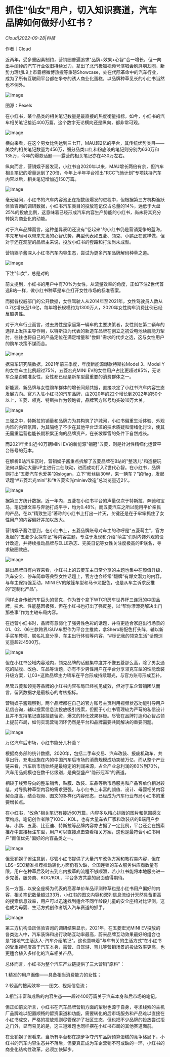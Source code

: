 # 抓住"仙女"用户，切入知识赛道，汽车品牌如何做好小红书？

*Cloud|2022-09-28|科技*

作者｜Cloud

近两年，受多重因素制约，营销圈普遍追求"品牌+效果+心智"合一增长，但一向出手阔绰的汽车行业依旧持续发力，拿出了北汽极狐视频号演唱会刷屏朋友圈，新势力理想L9上市霸榜微博热搜等重磅Showcase，处在代际革命中的汽车行业，成为了所有互联网平台都在争夺的诱人商业化蛋糕，以品牌种草见长的小红书当然也不例外。

![Image](https://p26.toutiaoimg.com/img/tos-cn-i-qvj2lq49k0/820f6ae886ae4b659b7bd2de820f9a64~tplv-tt-shrink:640:0.image)

图源：Pexels

在小红书，某个品类的相关笔记数量是最直接的热度衡量指标，如今，小红书的汽车相关笔记接近400万篇，这个数字无论横向还是纵向，都非常可观。

![Image](https://p9.toutiaoimg.com/img/tos-cn-i-qvj2lq49k0/cff6efd97028435991f196f78946df91~tplv-tt-shrink:640:0.image)

横向来看，在这个男女比例达到三七开，MAU超2亿的平台，其传统优势类目——美妆的相关笔记数量为456万，细分品类口红和粉底液的笔记则分别为630万和135万，今年的爆款话题——露营的相关笔记亦在430万左右。

纵向而言，营销娱子酱发现，小红书自2020年以来，MAU增长两倍有余，但汽车相关笔记的增量达到了20倍，今年上半年平台推出"RCC飞驰计划"专项扶持汽车内容以后，相关笔记增加近150万篇。

![Image](https://p9.toutiaoimg.com/img/tos-cn-i-qvj2lq49k0/55a082feab224032914432481e7161bb~tplv-tt-shrink:640:0.image)

毫无疑问，小红书的汽车内容池正在指数级爆发的进程中，但根据第三方机构渔跃体验咨询的调研数据，小红书汽车类目的投放笔记仅占总量的14%，远低于大盘25%的投放比例，这意味着已经形成汽车内容生产势能的小红书，尚未将其充分转换为商业化的动能。

对于汽车品牌而言，这种差异表明还没有"卷起来"的小红书仍是营销竞争的蓝海，率先布局可以带来先发的心智优势，典型代表如五菱、领克、小鹏正在这样做，但对于还在观望的品牌主来说，投放小红书的套路和打法尚未成型。

营销娱子酱深入小红书汽车内容生态，尝试为更多汽车品牌解码种草之道。

![Image](https://p9.toutiaoimg.com/img/tos-cn-i-qvj2lq49k0/e807bdcf7ba54e4a88c4eaedb6e7b10d~tplv-tt-shrink:640:0.image)

下注"仙女"，总是对的

前文提到，小红书的用户中有70%为女性，从流量效率的角度，正如下注Z世代首选B站一样，做小红书种草是车企打开女性市场的标准答案。

而据各权威部门的公开数据，女性驾驶人从2014年至2021年，女性驾驶员人数从0.7亿增长至1.6亿，每年增长规模约为1300万人，2020年女性购车消费比例已经反超男性。

对于汽车行业而言，过去男性是家庭第一辆车的主要决策者，女性则在第二辆车的选择上发挥主导作用，以特斯拉为代表的新造车品牌在创立之初受电池续航能力掣肘，往往也将自己的产品定位在满足增量和"尝鲜"需求的代步之选，这与女性用户的购车决策不谋而合。

![Image](https://p3.toutiaoimg.com/img/tos-cn-i-qvj2lq49k0/294b395530134f54a7407f2644da34c4~tplv-tt-shrink:640:0.image)

据易车研究院数据，2021年前三季度，年度新能源爆款特斯拉Model 3、Model Y的女性车主比例超过75%，五菱宏光MINI EV的女性用户占比更超过85%，无论车企是否瞄准女性，女性都已经是新车型最重要的消费群体之一。

新能源、新品牌与女性购车群体的增长同频共振，直接决定了小红书汽车内容生态发展方向。官方入驻小红书的汽车品牌，由2020年的22个增长到2022年的50个以上，五菱、领克、特斯拉作为领跑者，品牌官方账号均突破10万大关。

![Image](https://p3.toutiaoimg.com/img/tos-cn-i-qvj2lq49k0/ea1865105d924a589280a117cb4c6e0b~tplv-tt-shrink:640:0.image)

三强之中，特斯拉的销量和品牌力为其构筑了护城河，小红书偏重生活体验、外观内饰的内容氛围，为其隔绝了不少在其他平台泛滥的技术质疑和情绪化讨论，使其无需重运营也能长期积累正向的品牌资产，在长坡厚雪的条件下自然成长。

而2021年卖出近40万辆MINI EV的新能源"销冠"五菱，则是针对性精细化运营平台账号的范本。

在解析B站汽车区时，营销娱子酱重点拆解了五菱品牌在B站的"整活儿"和造梗玩法何以撬动大量UP主进行二创联动，进而成功打入Z世代心智。在小红书，品牌则打出“五菱汽车也爱美”的slogan，立下“粉丝破30W，来一辆车？”的flag，发起话题“#五菱宏光mini”和“#五菱宏光miniev改造”总浏览量近2亿。

![Image](https://p6.toutiaoimg.com/img/tos-cn-i-qvj2lq49k0/7d700be02c834047a7ef3c3ccf537460~tplv-tt-shrink:640:0.image)

据第三方统计数据，近一年内，五菱在小红书平台的声量仅次于特斯拉、奔驰和宝马，笔记爆文率与奔驰打成平手，均为0.48%。而五菱汽车之所以能用平价亲民的产品，在以“精致生活”著称的小红书上打出一片天，关键还是在于牢牢抓住了女性用户的内容偏好并加以放大。

营销娱子酱注意到，在小红书上，五菱品牌账号对车主的称呼是“五菱萌主”，官方发起的“五菱少女探车记”等内容主题，专注于发现和介绍“萌主”们对内饰外观的设计改造，并持续推动品牌与ELLE杂志、完美日记等女性关注度极高的IP联名，寻求破圈效应。

![Image](https://p26.toutiaoimg.com/img/tos-cn-i-qvj2lq49k0/6fe12fee9053419295a6456ddd58cf51~tplv-tt-shrink:640:0.image)

跳出品牌自有内容来看，小红书上的五菱车主日常分享的主题也集中在颜值升级、汽车安全、停车简单等典型女性话题上，官方也会经常“翻牌”有爆文潜力的内容，与车主保持强互动，MINI EV的敞篷车型和马卡龙配色，也是从车主诉求反推的“定制化产品”。

同样出身传统汽车巨头的领克，作为首个拿下WTCR房车世界杯三连冠的中国品牌，技术、性能基因极强，但在小红书也打出了强反差，以“帮你漂漂亮解决出门那些事”作为主轴布局内容。

在运营小红书时，品牌有意弱化了强男性色彩的话题，并将更适合家庭出行场景的01、02、06三款跨界/SUV车型作为平台主推款，拿Shero粉配色打头阵，辅以新手买车教程、联名礼盒分享、车主出行体验等内容，“#标记我的领克生活”话题浏览量超过4500万。

![Image](https://p3.toutiaoimg.com/img/tos-cn-i-qvj2lq49k0/80dd33aa75b24d74aab869216a9f6507~tplv-tt-shrink:640:0.image)

但在小红书公域内容池内，领克品牌的话题集中度并不像五菱那么高，除了男女通吃的贴膜、改色、车品等话题，亦有不少男性用户在平台分享领克车型的性能改装升级方案，让03+这款品牌主力轿车在平台形成持续曝光，与官方账号形成互补。

尽管五菱和领克等品牌的小红书内容布局已经初见成效，但对于车企营销团队而言，留资数据才是最核心的考核指标。

营销娱子酱观察到，两个品牌都在自己的官方账号主页利用视频状态功能引导用户私信咨询，辅以搜索信息流投放吸引线索，但囿于小红书管理较为严苛的私信设计且并不支持笔记直接挂链留资，爆文的转化效果存疑。尽管在品牌打造和心智占领上提前布局，如何实现营销闭环仍然是平台和品牌需要共同解决的重要问题。

![Image](https://p3.toutiaoimg.com/img/tos-cn-i-qvj2lq49k0/80ba7b101ae442bca2fd963d275bac63~tplv-tt-shrink:640:0.image)

万亿汽车后市场，小红书能分几杯羹？

根据商务部的统计数据，2020年，包括二手车交易、汽车改装、报废机动车、共享出行、充电设施在内的中国汽车后市场的消费规模成功突破万亿，而从整个产业链来看，汽车后市场始终是最稳定的利润来源，占全产业总利润的60%到70%，汽车用品规模也在数千亿级别，是典型盛产"隐形冠军"的赛道。

相较于线索导向的整车销售，贴膜、改装、车品等后市场服务和产品客单价相对较低，对导购种草型内容的需求更强，与小红书上丰富的颜值、设计、母婴相关内容契合度高，结合视频、图文的多样化内容形态，已经成为汽车行业布局小红书的重要增长点。

在小红书，"改色"相关笔记有接近60万篇，内容多以精心排版的图片和氛围感文案构成，笔记创作者除了KOC、KOL，也有大量车衣厂家和改装店的B端用户参与，小鹏、五菱、比亚迪、特斯拉等品牌内容亦占据了一定比例，平台还会在搜索推荐中直接标注车型，用户可以直接点击查看相关方案，这也是最符合小红书用户"颜值优先"偏好的内容品类之一。

![Image](https://p3.toutiaoimg.com/img/tos-cn-i-qvj2lq49k0/f1585550753e4d198577fe31b800ee17~tplv-tt-shrink:640:0.image)

但营销娱子酱注意到，尽管小红书提供了大量汽车改色方案和教程类内容，但在LBS+SEO精准推荐推动转化方面仍有欠缺，全国连锁的车衣服务供应商数量有限，用户在种草后及时去到店内拔草的流程不够顺滑，若小红书能将本地服务进一步完善，服务商、KOC/KOL、平台多方共赢的局面值得期待。

另一方面，以安全座椅为代表的高客单价车品评测种草也是小红书用户偏好的内容，相关笔记数量超过33万，小红书的图文内容和双列信息流设计天然具备更高的搜索信息效率，用户可以迅速找到适合不同年龄段儿童的安全座椅对比评测，这也成为母婴、生活方式创作者切入汽车赛道的抓手。

![Image](https://p26.toutiaoimg.com/img/tos-cn-i-qvj2lq49k0/151e69766aa64909a2cf4c474818e744~tplv-tt-shrink:640:0.image)

第三方机构渔跃体验咨询的调研结果显示，2021年，在五菱宏光MINI EV投放的各类达人中，汽车装饰和出行攻略互动率最高，蔚来品牌互动效果最好的组合也是"接地气生活达人-汽车介绍笔记"。这也意味着"与车有关的生活方式"在小红书的受重视程度高于汽车本身，露营、自驾游、育儿等营销场景的投放效率更高，也更适合植入多样化的汽车相关产品。

总体而言，小红书为整个汽车产业链提供了三大营销"原料"：

1.精准的用户画像——具备相当消费能力的女性；

2.较高的搜索效率——图文、视频信息流；

3.相当丰富和成熟的内容生态——超过400万篇关于汽车本身和后市场的笔记。

但正如前文所言，小红书在汽车品牌营销方面的掣肘也源于自身，寻求线索的主机厂品牌难以配置顺畅的留资渠道和功能，需要转化的后市场服务和产品难以直接在小红书成交，严格的投放规则尽管保护了社区生态，但也把不少品牌的投放尝试拒之门外，显而易见的是，这三道难题也同样摆在小红书布局的其他赛道面前。

在营销娱子酱看来，当所有平台都在跑步争夺汽车品牌预算蛋糕的竞争格局下，小红书的汽车内容生态并不落后，但要真正成为车企营销不可或缺的一环，小红书的商业化结构性改革，必须加快脚步。

